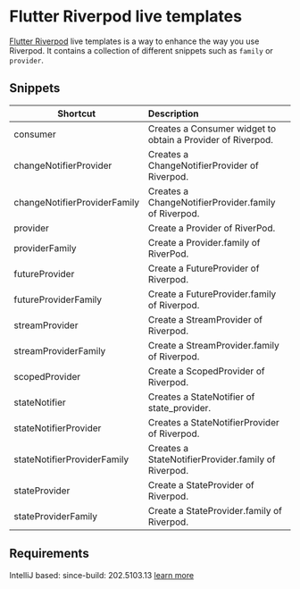 # Flutter Riverpod live templates

[Flutter Riverpod](https://github.com/rrousselGit/river_pod) live templates is a way to enhance the way you use Riverpod. It contains a collection of different
snippets such as `family` or `provider`.


## Snippets

| Shortcut   |      Description      |
|----------|:-------------|
| consumer |  Creates a Consumer widget to obtain a Provider of Riverpod. |
| changeNotifierProvider |  Creates a ChangeNotifierProvider of Riverpod. |
| changeNotifierProviderFamily |  Creates a ChangeNotifierProvider.family of Riverpod. |
| provider | Create a Provider of RiverPod. |
| providerFamily | Create a Provider.family of RiverPod. |
| futureProvider | Create a FutureProvider of Riverpod. |
| futureProviderFamily | Create a FutureProvider.family of Riverpod. |
| streamProvider |    Create a StreamProvider of Riverpod.   |
| streamProviderFamily |    Create a StreamProvider.family of Riverpod.   |
| scopedProvider |    Create a ScopedProvider of Riverpod.   |
| stateNotifier |  Creates a StateNotifier of state_provider. |
| stateNotifierProvider |  Creates a StateNotifierProvider of Riverpod. |
| stateNotifierProviderFamily |  Creates a StateNotifierProvider.family of Riverpod. |
| stateProvider | Create a StateProvider of Riverpod. |
| stateProviderFamily | Create a StateProvider.family of Riverpod. |

## Requirements

IntelliJ based: since-build: 202.5103.13 [learn more](https://www.jetbrains.org/intellij/sdk/docs/basics/getting_started/build_number_ranges.html)


[Riverpod]: https://github.com/rrousselGit/river_podRiverpod
